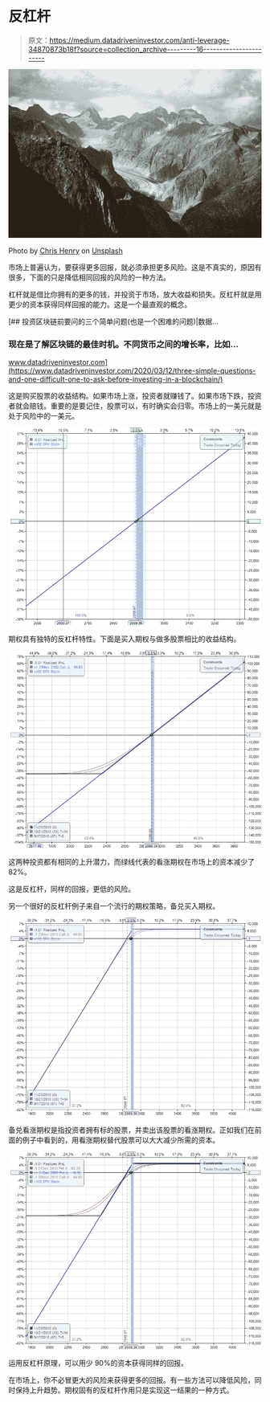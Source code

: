 # 反杠杆

> 原文：<https://medium.datadriveninvestor.com/anti-leverage-34870873b18f?source=collection_archive---------16----------------------->

![](img/e26ff2b8c758acb19574c707fd74ddd5.png)

Photo by [Chris Henry](https://unsplash.com/@chrishenryphoto?utm_source=unsplash&utm_medium=referral&utm_content=creditCopyText) on [Unsplash](https://unsplash.com/?utm_source=unsplash&utm_medium=referral&utm_content=creditCopyText)

市场上普遍认为，要获得更多回报，就必须承担更多风险。这是不真实的，原因有很多，下面的只是降低相同回报的风险的一种方法。

杠杆就是借比你拥有的更多的钱，并投资于市场，放大收益和损失。反杠杆就是用更少的资本获得同样回报的能力。这是一个最直观的概念。

[](https://www.datadriveninvestor.com/2020/03/12/three-simple-questions-and-one-difficult-one-to-ask-before-investing-in-a-blockchain/) [## 投资区块链前要问的三个简单问题(也是一个困难的问题)|数据…

### 现在是了解区块链的最佳时机。不同货币之间的增长率，比如…

www.datadriveninvestor.com](https://www.datadriveninvestor.com/2020/03/12/three-simple-questions-and-one-difficult-one-to-ask-before-investing-in-a-blockchain/) 

这是购买股票的收益结构。如果市场上涨，投资者就赚钱了。如果市场下跌，投资者就会赔钱。重要的是要记住，股票可以，有时确实会归零。市场上的一美元就是处于风险中的一美元。

![](img/bc472a055d9d401eefd8bbc2ed51599c.png)

期权具有独特的反杠杆特性。下面是买入期权与做多股票相比的收益结构。

![](img/1d89c60f5303af9011e7f528d382f816.png)

这两种投资都有相同的上升潜力，而绿线代表的看涨期权在市场上的资本减少了 82%。

这是反杠杆，同样的回报，更低的风险。

另一个很好的反杠杆例子来自一个流行的期权策略，备兑买入期权。

![](img/95e6f892f4b8969d7a5e993394277178.png)

备兑看涨期权是指投资者拥有标的股票，并卖出该股票的看涨期权。正如我们在前面的例子中看到的，用看涨期权替代股票可以大大减少所需的资本。

![](img/fe6244d2b3842e2373f7ded427e8d38b.png)

运用反杠杆原理，可以用少 90%的资本获得同样的回报。

在市场上，你不必冒更大的风险来获得更多的回报。有一些方法可以降低风险，同时保持上升趋势。期权固有的反杠杆作用只是实现这一结果的一种方式。